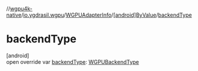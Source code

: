 //[wgpu4k-native](../../../../index.md)/[io.ygdrasil.wgpu](../../index.md)/[WGPUAdapterInfo](../index.md)/[[android]ByValue](index.md)/[backendType](backend-type.md)

# backendType

[android]\
open override var [backendType](backend-type.md): [WGPUBackendType](../../-w-g-p-u-backend-type/index.md)